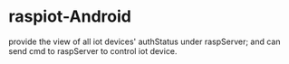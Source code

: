 # raspiot-Android

provide the view of all iot devices' authStatus under raspServer;
and can send cmd to raspServer to control iot device.
